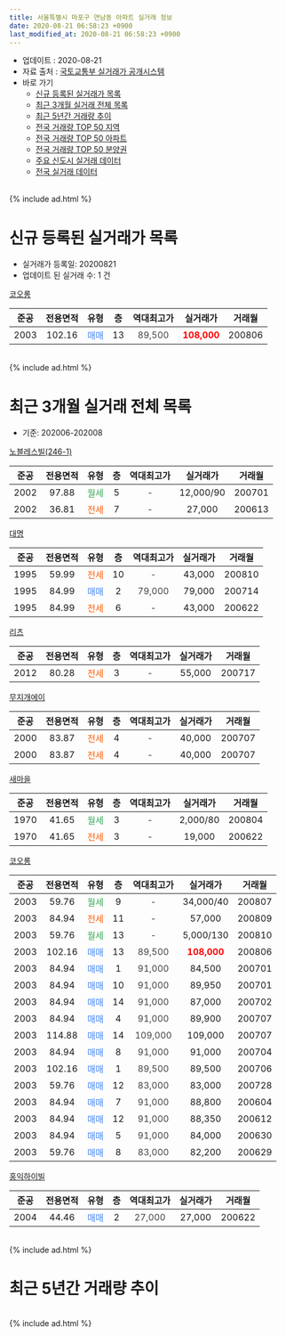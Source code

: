 ```yaml
---
title: 서울특별시 마포구 연남동 아파트 실거래 정보
date: 2020-08-21 06:58:23 +0900
last_modified_at: 2020-08-21 06:58:23 +0900
---
```


* 업데이트 : 2020-08-21
* 자료 출처 : [국토교통부 실거래가 공개시스템](http://rt.molit.go.kr)
* 바로 가기
    * [신규 등록된 실거래가 목록](#신규-등록된-실거래가-목록)
    * [최근 3개월 실거래 전체 목록](#최근-3개월-실거래-전체-목록)
    * [최근 5년간 거래량 추이](#최근-5년간-거래량-추이)
    * [전국 거래량 TOP 50 지역](https://inasie.github.io/apt-trade-info/최근-3개월-전국에서-가장-거래가-많이-발생한-지역)
    * [전국 거래량 TOP 50 아파트](https://inasie.github.io/apt-trade-info/최근-3개월-전국에서-가장-거래가-많이-발생한-아파트)
    * [전국 거래량 TOP 50 분양권](https://inasie.github.io/apt-trade-info/최근-3개월-전국에서-가장-거래가-많이-발생한-분양권)
    * [주요 신도시 실거래 데이터](https://inasie.github.io/apt-trade-info/주요-신도시)
    * [전국 실거래 데이터](https://inasie.github.io/apt-trade-info/전국)
<br>
{% include ad.html %}
<br>

# 신규 등록된 실거래가 목록
* 실거래가 등록일: 20200821
* 업데이트 된 실거래 수: 1 건


[코오롱](https://search.naver.com/search.naver?query=%EC%84%9C%EC%9A%B8%ED%8A%B9%EB%B3%84%EC%8B%9C+%EB%A7%88%ED%8F%AC%EA%B5%AC+%EC%97%B0%EB%82%A8%EB%8F%99+%EC%BD%94%EC%98%A4%EB%A1%B1)

|준공|전용면적|유형|층|역대최고가|실거래가|거래월|
|:---:|:---:|:---:|:---:|:---:|:---:|:---:|
|2003|102.16|<span style="color:#4285f3">매매</span>|13|<span style="color:#444444">89,500</span>|<b><span style="color:#ff0000">108,000</span></b>|200806|


<br>
{% include ad.html %}
<br>

# 최근 3개월 실거래 전체 목록
* 기준: 202006-202008


[노블레스빌(246-1)](https://search.naver.com/search.naver?query=%EC%84%9C%EC%9A%B8%ED%8A%B9%EB%B3%84%EC%8B%9C+%EB%A7%88%ED%8F%AC%EA%B5%AC+%EC%97%B0%EB%82%A8%EB%8F%99+%EB%85%B8%EB%B8%94%EB%A0%88%EC%8A%A4%EB%B9%8C%28246-1%29)

|준공|전용면적|유형|층|역대최고가|실거래가|거래월|
|:---:|:---:|:---:|:---:|:---:|:---:|:---:|
|2002|97.88|<span style="color:#34a853">월세</span>|5|<span style="color:#444444">-</span>|12,000/90|200701|
|2002|36.81|<span style="color:#ff5a00">전세</span>|7|<span style="color:#444444">-</span>|27,000|200613|

[대명](https://search.naver.com/search.naver?query=%EC%84%9C%EC%9A%B8%ED%8A%B9%EB%B3%84%EC%8B%9C+%EB%A7%88%ED%8F%AC%EA%B5%AC+%EC%97%B0%EB%82%A8%EB%8F%99+%EB%8C%80%EB%AA%85)

|준공|전용면적|유형|층|역대최고가|실거래가|거래월|
|:---:|:---:|:---:|:---:|:---:|:---:|:---:|
|1995|59.99|<span style="color:#ff5a00">전세</span>|10|<span style="color:#444444">-</span>|43,000|200810|
|1995|84.99|<span style="color:#4285f3">매매</span>|2|<span style="color:#444444">79,000</span>|79,000|200714|
|1995|84.99|<span style="color:#ff5a00">전세</span>|6|<span style="color:#444444">-</span>|43,000|200622|

[리츠](https://search.naver.com/search.naver?query=%EC%84%9C%EC%9A%B8%ED%8A%B9%EB%B3%84%EC%8B%9C+%EB%A7%88%ED%8F%AC%EA%B5%AC+%EC%97%B0%EB%82%A8%EB%8F%99+%EB%A6%AC%EC%B8%A0)

|준공|전용면적|유형|층|역대최고가|실거래가|거래월|
|:---:|:---:|:---:|:---:|:---:|:---:|:---:|
|2012|80.28|<span style="color:#ff5a00">전세</span>|3|<span style="color:#444444">-</span>|55,000|200717|

[무지개에이](https://search.naver.com/search.naver?query=%EC%84%9C%EC%9A%B8%ED%8A%B9%EB%B3%84%EC%8B%9C+%EB%A7%88%ED%8F%AC%EA%B5%AC+%EC%97%B0%EB%82%A8%EB%8F%99+%EB%AC%B4%EC%A7%80%EA%B0%9C%EC%97%90%EC%9D%B4)

|준공|전용면적|유형|층|역대최고가|실거래가|거래월|
|:---:|:---:|:---:|:---:|:---:|:---:|:---:|
|2000|83.87|<span style="color:#ff5a00">전세</span>|4|<span style="color:#444444">-</span>|40,000|200707|
|2000|83.87|<span style="color:#ff5a00">전세</span>|4|<span style="color:#444444">-</span>|40,000|200707|

[새마을](https://search.naver.com/search.naver?query=%EC%84%9C%EC%9A%B8%ED%8A%B9%EB%B3%84%EC%8B%9C+%EB%A7%88%ED%8F%AC%EA%B5%AC+%EC%97%B0%EB%82%A8%EB%8F%99+%EC%83%88%EB%A7%88%EC%9D%84)

|준공|전용면적|유형|층|역대최고가|실거래가|거래월|
|:---:|:---:|:---:|:---:|:---:|:---:|:---:|
|1970|41.65|<span style="color:#34a853">월세</span>|3|<span style="color:#444444">-</span>|2,000/80|200804|
|1970|41.65|<span style="color:#ff5a00">전세</span>|3|<span style="color:#444444">-</span>|19,000|200622|

[코오롱](https://search.naver.com/search.naver?query=%EC%84%9C%EC%9A%B8%ED%8A%B9%EB%B3%84%EC%8B%9C+%EB%A7%88%ED%8F%AC%EA%B5%AC+%EC%97%B0%EB%82%A8%EB%8F%99+%EC%BD%94%EC%98%A4%EB%A1%B1)

|준공|전용면적|유형|층|역대최고가|실거래가|거래월|
|:---:|:---:|:---:|:---:|:---:|:---:|:---:|
|2003|59.76|<span style="color:#34a853">월세</span>|9|<span style="color:#444444">-</span>|34,000/40|200807|
|2003|84.94|<span style="color:#ff5a00">전세</span>|11|<span style="color:#444444">-</span>|57,000|200809|
|2003|59.76|<span style="color:#34a853">월세</span>|13|<span style="color:#444444">-</span>|5,000/130|200810|
|2003|102.16|<span style="color:#4285f3">매매</span>|13|<span style="color:#444444">89,500</span>|<b><span style="color:#ff0000">108,000</span></b>|200806|
|2003|84.94|<span style="color:#4285f3">매매</span>|1|<span style="color:#444444">91,000</span>|84,500|200701|
|2003|84.94|<span style="color:#4285f3">매매</span>|10|<span style="color:#444444">91,000</span>|89,950|200701|
|2003|84.94|<span style="color:#4285f3">매매</span>|14|<span style="color:#444444">91,000</span>|87,000|200702|
|2003|84.94|<span style="color:#4285f3">매매</span>|4|<span style="color:#444444">91,000</span>|89,900|200707|
|2003|114.88|<span style="color:#4285f3">매매</span>|14|<span style="color:#444444">109,000</span>|109,000|200707|
|2003|84.94|<span style="color:#4285f3">매매</span>|8|<span style="color:#444444">91,000</span>|91,000|200704|
|2003|102.16|<span style="color:#4285f3">매매</span>|1|<span style="color:#444444">89,500</span>|89,500|200706|
|2003|59.76|<span style="color:#4285f3">매매</span>|12|<span style="color:#444444">83,000</span>|83,000|200728|
|2003|84.94|<span style="color:#4285f3">매매</span>|7|<span style="color:#444444">91,000</span>|88,800|200604|
|2003|84.94|<span style="color:#4285f3">매매</span>|12|<span style="color:#444444">91,000</span>|88,350|200612|
|2003|84.94|<span style="color:#4285f3">매매</span>|5|<span style="color:#444444">91,000</span>|84,000|200630|
|2003|59.76|<span style="color:#4285f3">매매</span>|8|<span style="color:#444444">83,000</span>|82,200|200629|

[홍익하이빌](https://search.naver.com/search.naver?query=%EC%84%9C%EC%9A%B8%ED%8A%B9%EB%B3%84%EC%8B%9C+%EB%A7%88%ED%8F%AC%EA%B5%AC+%EC%97%B0%EB%82%A8%EB%8F%99+%ED%99%8D%EC%9D%B5%ED%95%98%EC%9D%B4%EB%B9%8C)

|준공|전용면적|유형|층|역대최고가|실거래가|거래월|
|:---:|:---:|:---:|:---:|:---:|:---:|:---:|
|2004|44.46|<span style="color:#4285f3">매매</span>|2|<span style="color:#444444">27,000</span>|27,000|200622|


<br>
{% include ad.html %}
<br>

# 최근 5년간 거래량 추이


<div style="width:100%;">
    <canvas id="deal_progress" height="200"></canvas>
</div>

<script>
new Chart(document.getElementById("deal_progress"), {
    type: 'line',
    data: {
        labels: ['201508','201509','201510','201511','201512','201601','201602','201603','201604','201605','201606','201607','201608','201609','201610','201611','201612','201701','201702','201703','201704','201705','201706','201707','201708','201709','201710','201711','201712','201801','201802','201803','201804','201805','201806','201807','201808','201809','201810','201811','201812','201901','201902','201903','201904','201905','201906','201907','201908','201909','201910','201911','201912','202001','202002','202003','202004','202005','202006','202007','202008'],
        datasets: [{
            label: '매매',
            pointRadius: 1,
            data: [10, 7, 4, 2, 3, 7, 9, 8, 7, 6, 5, 5, 5, 4, 7, 6, 0, 7, 8, 4, 8, 5, 5, 4, 2, 0, 7, 2, 2, 6, 8, 8, 1, 3, 1, 4, 3, 4, 7, 5, 3, 2, 2, 0, 1, 5, 1, 1, 2, 10, 0, 3, 4, 5, 5, 1, 0, 1, 5, 9, 1],
            borderColor: "rgba(255, 201, 14, 1)",
            backgroundColor: "rgba(255, 201, 14, 0.5)",
            fill: false,
            lineTension: 0
        },{
            label: '전월세',
            pointRadius: 1,
            data: [10, 6, 10, 12, 5, 4, 9, 5, 3, 9, 7, 7, 8, 10, 6, 9, 7, 4, 9, 11, 6, 4, 6, 8, 5, 10, 16, 11, 7, 8, 9, 7, 8, 4, 4, 4, 9, 7, 9, 5, 7, 0, 5, 8, 4, 6, 3, 3, 6, 7, 5, 9, 6, 8, 6, 8, 5, 3, 3, 4, 5],
            borderColor: "rgba(0, 141, 185, 1)",
            backgroundColor: "rgba(0, 141, 185, 0.5)",
            fill: false,
            lineTension: 0
        }
        ]
    },
    options: {
        responsive: true,
        title: {
            display: false
        },
        tooltips: {
            mode: 'index',
            intersect: false
        },
        hover: {
            mode: 'nearest',
            intersect: true
        },
        scales: {
            xAxes: [{
                display: true,
                scaleLabel: {
                    display: true,
                    labelString: '년/월'
                }
            }],
            yAxes: [{
                display: true,
                ticks: {
                    suggestedMin: 0,
                },
                scaleLabel: {
                    display: true,
                    labelString: '실거래 수'
                }
            }]
        }
    }
});

</script>


<br>
{% include ad.html %}
<br>

